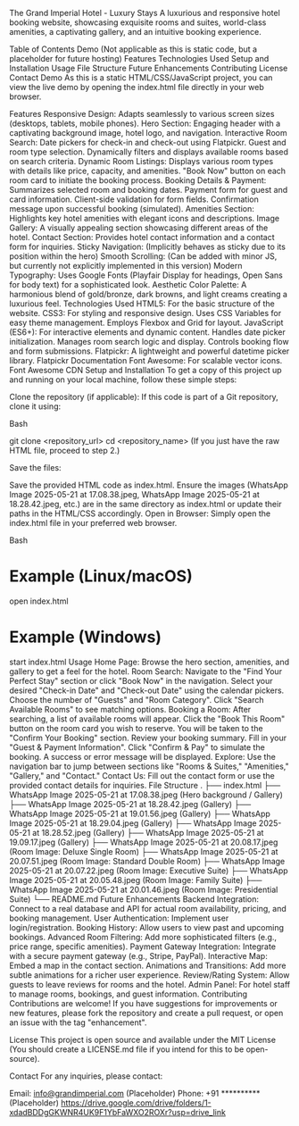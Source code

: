 The Grand Imperial Hotel - Luxury Stays
A luxurious and responsive hotel booking website, showcasing exquisite rooms and suites, world-class amenities, a captivating gallery, and an intuitive booking experience.

Table of Contents
Demo (Not applicable as this is static code, but a placeholder for future hosting)
Features
Technologies Used
Setup and Installation
Usage
File Structure
Future Enhancements
Contributing
License
Contact
Demo
As this is a static HTML/CSS/JavaScript project, you can view the live demo by opening the index.html file directly in your web browser.

Features
Responsive Design: Adapts seamlessly to various screen sizes (desktops, tablets, mobile phones).
Hero Section: Engaging header with a captivating background image, hotel logo, and navigation.
Interactive Room Search:
Date pickers for check-in and check-out using Flatpickr.
Guest and room type selection.
Dynamically filters and displays available rooms based on search criteria.
Dynamic Room Listings:
Displays various room types with details like price, capacity, and amenities.
"Book Now" button on each room card to initiate the booking process.
Booking Details & Payment:
Summarizes selected room and booking dates.
Payment form for guest and card information.
Client-side validation for form fields.
Confirmation message upon successful booking (simulated).
Amenities Section: Highlights key hotel amenities with elegant icons and descriptions.
Image Gallery: A visually appealing section showcasing different areas of the hotel.
Contact Section: Provides hotel contact information and a contact form for inquiries.
Sticky Navigation: (Implicitly behaves as sticky due to its position within the hero)
Smooth Scrolling: (Can be added with minor JS, but currently not explicitly implemented in this version)
Modern Typography: Uses Google Fonts (Playfair Display for headings, Open Sans for body text) for a sophisticated look.
Aesthetic Color Palette: A harmonious blend of gold/bronze, dark browns, and light creams creating a luxurious feel.
Technologies Used
HTML5: For the basic structure of the website.
CSS3: For styling and responsive design.
Uses CSS Variables for easy theme management.
Employs Flexbox and Grid for layout.
JavaScript (ES6+): For interactive elements and dynamic content.
Handles date picker initialization.
Manages room search logic and display.
Controls booking flow and form submissions.
Flatpickr: A lightweight and powerful datetime picker library.
Flatpickr Documentation
Font Awesome: For scalable vector icons.
Font Awesome CDN
Setup and Installation
To get a copy of this project up and running on your local machine, follow these simple steps:

Clone the repository (if applicable):
If this code is part of a Git repository, clone it using:

Bash

git clone <repository_url>
cd <repository_name>
(If you just have the raw HTML file, proceed to step 2.)

Save the files:

Save the provided HTML code as index.html.
Ensure the images (WhatsApp Image 2025-05-21 at 17.08.38.jpeg, WhatsApp Image 2025-05-21 at 18.28.42.jpeg, etc.) are in the same directory as index.html or update their paths in the HTML/CSS accordingly.
Open in Browser:
Simply open the index.html file in your preferred web browser.

Bash

# Example (Linux/macOS)
open index.html

# Example (Windows)
start index.html
Usage
Home Page: Browse the hero section, amenities, and gallery to get a feel for the hotel.
Room Search:
Navigate to the "Find Your Perfect Stay" section or click "Book Now" in the navigation.
Select your desired "Check-in Date" and "Check-out Date" using the calendar pickers.
Choose the number of "Guests" and "Room Category".
Click "Search Available Rooms" to see matching options.
Booking a Room:
After searching, a list of available rooms will appear.
Click the "Book This Room" button on the room card you wish to reserve.
You will be taken to the "Confirm Your Booking" section.
Review your booking summary.
Fill in your "Guest & Payment Information".
Click "Confirm & Pay" to simulate the booking.
A success or error message will be displayed.
Explore: Use the navigation bar to jump between sections like "Rooms & Suites," "Amenities," "Gallery," and "Contact."
Contact Us: Fill out the contact form or use the provided contact details for inquiries.
File Structure
.
├── index.html
├── WhatsApp Image 2025-05-21 at 17.08.38.jpeg  (Hero background / Gallery)
├── WhatsApp Image 2025-05-21 at 18.28.42.jpeg  (Gallery)
├── WhatsApp Image 2025-05-21 at 19.01.56.jpeg  (Gallery)
├── WhatsApp Image 2025-05-21 at 18.29.04.jpeg  (Gallery)
├── WhatsApp Image 2025-05-21 at 18.28.52.jpeg  (Gallery)
├── WhatsApp Image 2025-05-21 at 19.09.17.jpeg  (Gallery)
├── WhatsApp Image 2025-05-21 at 20.08.17.jpeg  (Room Image: Deluxe Single Room)
├── WhatsApp Image 2025-05-21 at 20.07.51.jpeg  (Room Image: Standard Double Room)
├── WhatsApp Image 2025-05-21 at 20.07.22.jpeg  (Room Image: Executive Suite)
├── WhatsApp Image 2025-05-21 at 20.05.48.jpeg  (Room Image: Family Suite)
├── WhatsApp Image 2025-05-21 at 20.01.46.jpeg  (Room Image: Presidential Suite)
└── README.md
Future Enhancements
Backend Integration: Connect to a real database and API for actual room availability, pricing, and booking management.
User Authentication: Implement user login/registration.
Booking History: Allow users to view past and upcoming bookings.
Advanced Room Filtering: Add more sophisticated filters (e.g., price range, specific amenities).
Payment Gateway Integration: Integrate with a secure payment gateway (e.g., Stripe, PayPal).
Interactive Map: Embed a map in the contact section.
Animations and Transitions: Add more subtle animations for a richer user experience.
Review/Rating System: Allow guests to leave reviews for rooms and the hotel.
Admin Panel: For hotel staff to manage rooms, bookings, and guest information.
Contributing
Contributions are welcome! If you have suggestions for improvements or new features, please fork the repository and create a pull request, or open an issue with the tag "enhancement".

License
This project is open source and available under the MIT License (You should create a LICENSE.md file if you intend for this to be open-source).

Contact
For any inquiries, please contact:

Email: info@grandimperial.com (Placeholder)
Phone: +91 ********** (Placeholder)
https://drive.google.com/drive/folders/1-xdadBDDgGKWNR4UK9F1YbFaWXO2ROXr?usp=drive_link
